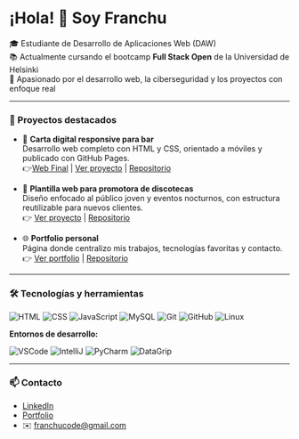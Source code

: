 # ¡Hola! 👋 Soy Franchu

🎓 Estudiante de Desarrollo de Aplicaciones Web (DAW)  
📚 Actualmente cursando el bootcamp **Full Stack Open** de la Universidad de Helsinki  
🚀 Apasionado por el desarrollo web, la ciberseguridad y los proyectos con enfoque real

---

### 💼 Proyectos destacados

- 📱 **Carta digital responsive para bar**  
  Desarrollo web completo con HTML y CSS, orientado a móviles y publicado con GitHub Pages.  
  👉[Web Final](https://boulevard-restaurante.com/index/) | [Ver proyecto](https://frxnchu.github.io/boulevard-web) | [Repositorio](https://github.com/frxnchu/boulevard-web)

- 🎉 **Plantilla web para promotora de discotecas**  
  Diseño enfocado al público joven y eventos nocturnos, con estructura reutilizable para nuevos clientes.  
  👉 [Ver proyecto](https://frxnchu.github.io/discoteca-template) | [Repositorio](https://github.com/frxnchu/discoteca-template)

- 🌐 **Portfolio personal**  
  Página donde centralizo mis trabajos, tecnologías favoritas y contacto.  
  👉 [Ver portfolio](https://frxnchu.github.io/) | [Repositorio](https://github.com/frxnchu/frxnchu.github.io)

---

### 🛠️ Tecnologías y herramientas

![HTML](https://img.shields.io/badge/HTML5-E34F26?style=flat&logo=html5&logoColor=white)
![CSS](https://img.shields.io/badge/CSS3-1572B6?style=flat&logo=css3&logoColor=white)
![JavaScript](https://img.shields.io/badge/JavaScript-F7DF1E?style=flat&logo=javascript&logoColor=black)
![MySQL](https://img.shields.io/badge/MySQL-4479A1?style=flat&logo=mysql&logoColor=white)
![Git](https://img.shields.io/badge/Git-F05032?style=flat&logo=git&logoColor=white)
![GitHub](https://img.shields.io/badge/GitHub-181717?style=flat&logo=github&logoColor=white)
![Linux](https://img.shields.io/badge/Linux-FCC624?style=flat&logo=linux&logoColor=black)

**Entornos de desarrollo:**

![VSCode](https://img.shields.io/badge/VSCode-007ACC?style=flat&logo=visual-studio-code&logoColor=white)
![IntelliJ](https://img.shields.io/badge/IntelliJ%20IDEA-000000?style=flat&logo=intellij-idea&logoColor=white)
![PyCharm](https://img.shields.io/badge/PyCharm-000000?style=flat&logo=pycharm&logoColor=white)
![DataGrip](https://img.shields.io/badge/DataGrip-000000?style=flat&logo=datagrip&logoColor=white)

---

### 📫 Contacto

- [LinkedIn](https://www.linkedin.com/in/francisco-molina-aranda/)
- [Portfolio](https://frxnchu.github.io/)
- ✉️ [franchucode@gmail.com](mailto:franchucode@gmail.com)
